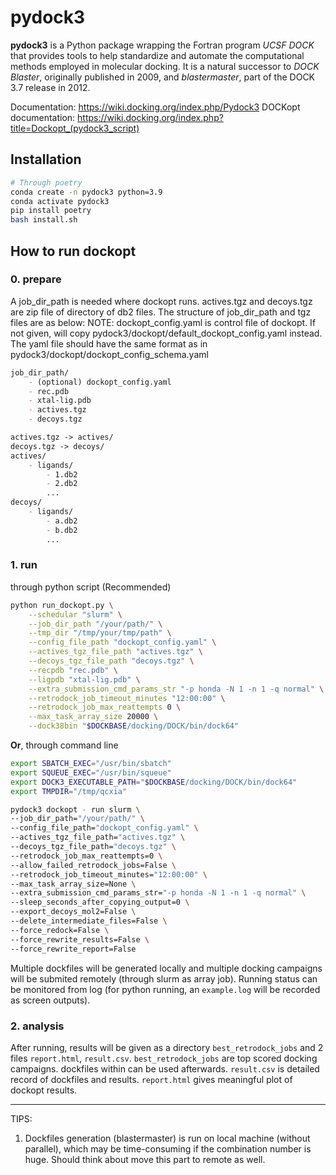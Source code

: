 # pydock3

**pydock3** is a Python package wrapping the Fortran program *UCSF DOCK* that provides tools to help standardize and automate the computational methods employed in molecular docking. It is a natural successor to *DOCK Blaster*, originally published in 2009, and *blastermaster*, part of the DOCK 3.7 release in 2012. 

Documentation: https://wiki.docking.org/index.php/Pydock3
DOCKopt documentation: https://wiki.docking.org/index.php?title=Dockopt_(pydock3_script)

## Installation
```bash
# Through poetry
conda create -n pydock3 python=3.9
conda activate pydock3
pip install poetry
bash install.sh
```

## How to run dockopt

### 0. prepare
A job_dir_path is needed where dockopt runs.
actives.tgz and decoys.tgz are zip file of directory of db2 files.
The structure of job_dir_path and tgz files are as below:
NOTE: dockopt_config.yaml is control file of dockopt. If not given, will copy pydock3/dockopt/default_dockopt_config.yaml instead. The yaml file should have the same format as in pydock3/dockopt/dockopt_config_schema.yaml
```markdown
job_dir_path/
    - (optional) dockopt_config.yaml
    - rec.pdb
    - xtal-lig.pdb
    - actives.tgz
    - decoys.tgz

actives.tgz -> actives/
decoys.tgz -> decoys/
actives/
    - ligands/
        - 1.db2
        - 2.db2
        ...
decoys/
    - ligands/
        - a.db2
        - b.db2
        ...
```


### 1. run
through python script (Recommended)
```bash
python run_dockopt.py \
    --schedular "slurm" \
    --job_dir_path "/your/path/" \
    --tmp_dir "/tmp/your/tmp/path" \
    --config_file_path "dockopt_config.yaml" \
    --actives_tgz_file_path "actives.tgz" \
    --decoys_tgz_file_path "decoys.tgz" \
    --recpdb "rec.pdb" \
    --ligpdb "xtal-lig.pdb" \
    --extra_submission_cmd_params_str "-p honda -N 1 -n 1 -q normal" \
    --retrodock_job_timeout_minutes "12:00:00" \
    --retrodock_job_max_reattempts 0 \
    --max_task_array_size 20000 \
    --dock38bin "$DOCKBASE/docking/DOCK/bin/dock64"
```

**Or**, through command line
```bash
export SBATCH_EXEC="/usr/bin/sbatch"
export SQUEUE_EXEC="/usr/bin/squeue"
export DOCK3_EXECUTABLE_PATH="$DOCKBASE/docking/DOCK/bin/dock64"
export TMPDIR="/tmp/qcxia"

pydock3 dockopt - run slurm \
--job_dir_path="/your/path/" \
--config_file_path="dockopt_config.yaml" \
--actives_tgz_file_path="actives.tgz" \
--decoys_tgz_file_path="decoys.tgz" \
--retrodock_job_max_reattempts=0 \
--allow_failed_retrodock_jobs=False \
--retrodock_job_timeout_minutes="12:00:00" \
--max_task_array_size=None \
--extra_submission_cmd_params_str="-p honda -N 1 -n 1 -q normal" \
--sleep_seconds_after_copying_output=0 \
--export_decoys_mol2=False \
--delete_intermediate_files=False \
--force_redock=False \
--force_rewrite_results=False \
--force_rewrite_report=False
```
Multiple dockfiles will be generated locally and multiple docking campaigns will be submited remotely (through slurm as array job).
Running status can be monitored from log (for python running, an `example.log` will be recorded as screen outputs).

### 2. analysis
After running, results will be given as a directory `best_retrodock_jobs` and 2 files `report.html`, `result.csv`.
`best_retrodock_jobs` are top scored docking campaigns. dockfiles within can be used afterwards.
`result.csv` is detailed record of dockfiles and results.
`report.html` gives meaningful plot of dockopt results.


***

TIPS:
1. Dockfiles generation (blastermaster) is run on local machine (without parallel), which may be time-consuming if the combination number is huge. Should think about move this part to remote as well.
